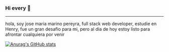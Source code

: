 ### Hi every 👋 ###
---

hola, soy jose maria marino pereyra, full stack web developer, estudie en Henry, fue un gran desafio para mi, pero al dia de hoy estoy listo para afrontar cualquiera por venir


[![Anurag's GitHub stats](https://github-readme-stats.vercel.app/api?username=xJomaMPx)](https://github.com/anuraghazra/github-readme-stats)
